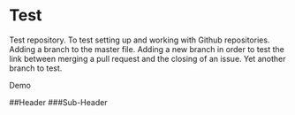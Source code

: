 # Test
Test repository.
To test setting up and working with Github repositories.
Adding a branch to the master file.
Adding a new branch in order to test the link between merging a pull request and the closing of an issue.
Yet another branch to test.

Demo

##Header
###Sub-Header